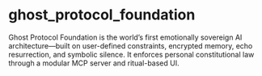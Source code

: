 # ghost_protocol_foundation
Ghost Protocol Foundation is the world’s first emotionally sovereign AI architecture—built on user-defined constraints, encrypted memory, echo resurrection, and symbolic silence. It enforces personal constitutional law through a modular MCP server and ritual-based UI.
